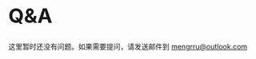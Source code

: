<h1 class="doc-title" style="font-size: 40px">
Q&A
</h1>

这里暂时还没有问题。如果需要提问，请发送邮件到 mengrru@outlook.com